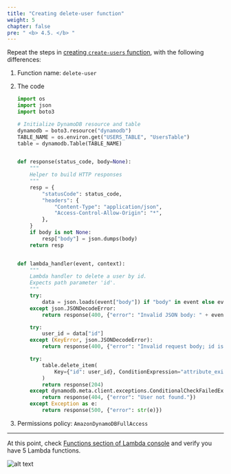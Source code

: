 ```yaml
---
title: "Creating delete-user function"
weight: 5
chapter: false
pre: " <b> 4.5. </b> "
---
```


Repeat the steps in [creating `create-users` function](/4-creating-lambda-functions/4.1-creating-create-user-function/), with the following differences:

1. Function name: `delete-user`
1. The code

   ```python
   import os
   import json
   import boto3

   # Initialize DynamoDB resource and table
   dynamodb = boto3.resource("dynamodb")
   TABLE_NAME = os.environ.get("USERS_TABLE", "UsersTable")
   table = dynamodb.Table(TABLE_NAME)


   def response(status_code, body=None):
       """
       Helper to build HTTP responses
       """
       resp = {
           "statusCode": status_code,
           "headers": {
               "Content-Type": "application/json",
               "Access-Control-Allow-Origin": "*",
           },
       }
       if body is not None:
           resp["body"] = json.dumps(body)
       return resp


   def lambda_handler(event, context):
       """
       Lambda handler to delete a user by id.
       Expects path parameter 'id'.
       """
       try:
           data = json.loads(event["body"]) if "body" in event else event
       except json.JSONDecodeError:
           return response(400, {"error": "Invalid JSON body: " + event["body"]})

       try:
           user_id = data["id"]
       except (KeyError, json.JSONDecodeError):
           return response(400, {"error": "Invalid request body; id is required."})

       try:
           table.delete_item(
               Key={"id": user_id}, ConditionExpression="attribute_exists(id)"
           )
           return response(204)
       except dynamodb.meta.client.exceptions.ConditionalCheckFailedException:
           return response(404, {"error": "User not found."})
       except Exception as e:
           return response(500, {"error": str(e)})
   ```

1. Permissions policy: `AmazonDynamoDBFullAccess`

---

At this point, check [Functions section of Lambda console](https://console.aws.amazon.com/lambda/home?#/functions) and verify you have 5 Lambda functions.

![alt text](/images/workshop-1/lambda--list-functions.png)
